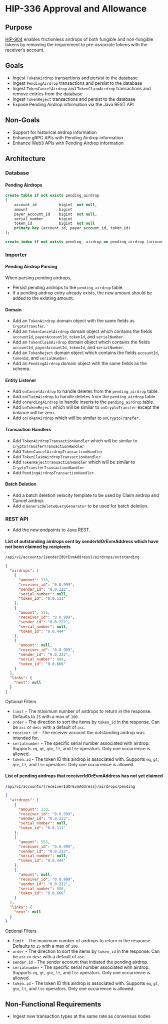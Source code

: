 # HIP-336 Approval and Allowance

## Purpose

[HIP-904](https://hips.hedera.com/hip/hip-904) enables frictionless airdrops of both fungible and non-fungible tokens by removing the requirement to pre-associate tokens with the receiver’s account.

## Goals

- Ingest `TokenAirdrop` transactions and persist to the database
- Ingest `PendingAirdrop` transactions and persist to the database
- Ingest `TokenCancelAirdrop` and `TokenClaimAirdrop` transactions and remove entries from the database
- Ingest `TokenReject` transactions and persist to the database
- Expose Pending Airdrop information via the Java REST API

## Non-Goals

- Support for historical airdrop information
- Enhance gRPC APIs with Pending Airdrop information
- Enhance Web3 APIs with Pending Airdrop information

## Architecture

### Database

#### Pending Airdrops

```sql
create table if not exists pending_airdrop
(
    account_id          bigint  not null,
    amount              bigint
    payer_account_id    bigint  not null,
    serial_number       bigint
    token_id            bigint  not null
    primary key (account_id, payer_account_id, token_id)
);

create index if not exists pending__airdrop on pending_airdrop (account_id, payer_account_id);
```

### Importer

#### Pending Airdrop Parsing

When parsing pending airdrops,

- Persist pending airdrops to the `pending_airdrop` table.
- If a pending airdrop entry already exists, the new amount should be added to the existing amount.

#### Domain

- Add an `TokenAirdrop` domain object with the same fields as `CryptoTransfer`.
- Add an `TokenCancelAirdrop` domain object which contains the fields `accountId`, `payerAccountId`, `tokenId`, and `serialNumber`.
- Add an `TokenClaimAirdrop` domain object which contains the fields `accountId`, `payerAccountId`, `tokenId`, and `serialNumber`.
- Add an `TokenReject` domain object which contains the fields `accountId`, `tokenId`, and `serialNumber`.
- Add an `PendingAirdrop` domain object with the same fields as the schema.

#### Entity Listener

- Add `onCancelAirdrop` to handle deletes from the `pending_airdrop` table.
- Add `onClaimAirdrop` to handle deletes from the `pending_airdrop` table.
- Add `onPendingAirdrop` to handle inserts to the `pending_airdrop` table.
- Add `onTokenReject` which will be similar to `onCryptoTransfer` except the balance will be zero.
- Add `onTokenAirdrop` which will be similar to `onCryptoTransfer`.

#### Transaction Handlers

- Add `TokenAirdropTransactionHandler` which will be similar to `CryptoTransferTransactionHandler`
- Add `TokenCancelAirdropTransactionHandler`
- Add `TokenClaimAirdropTransactionHandler`
- Add `TokenRejectTransactionHandler` which will be similar to `CryptoTransferTransactionHandler`
- Add `PendingAirdropTransactionHandler`

#### Batch Deletion

- Add a batch deletion velocity template to be used by Claim airdrop and Cancel airdrop.
- Add a `GenericDeleteQueryGenerator` to be used for batch deletion.

### REST API

- Add the new endpoints to Java REST.

#### List of outstanding airdrops sent by senderIdOrEvmAddress which have not been claimed by recipients

`/api/v1/accounts/{senderIdOrEvmAddress}/airdrops/outstanding`

```json
{
  "airdrops": [
    {
      "amount": 333,
      "receiver_id": "0.0.999",
      "sender_id": "0.0.222",
      "serial_number": null,
      "token_id": "0.0.111"
    },
    {
      "amount": 555,
      "receiver_id": "0.0.999",
      "sender_id": "0.0.222",
      "serial_number": null,
      "token_id": "0.0.444"
    },
    {
      "amount": null,
      "receiver_id": "0.0.999",
      "sender_id": "0.0.222",
      "serial_number": 888,
      "token_id": "0.0.666"
    }
  ],
  "links": {
    "next": null
  }
}
```

Optional Filters

- `limit` - The maximum number of airdrops to return in the response. Defaults to `25` with a max of `100`.
- `order` - The direction to sort the items by `token_id` in the response. Can be `asc` or `desc` with a default of `asc`.
- `receiver.id` - The receiver account the outstanding airdrop was intended for.
- `serialnumber` - The specific serial number associated with airdrop. Supports `eq`, `gt`, `gte`, `lt`, and `lte` operators. Only one occurrence is allowed.
- `token.id` - The token ID this airdrop is associated with. Supports `eq`, `gt`, `gte`, `lt`, and `lte` operators. Only one occurrence is allowed.

#### List of pending airdrops that receiverIdOrEvmAddress has not yet claimed

`/api/v1/accounts/{receiverIdOrEvmAddress}/airdrops/pending`

```json
{
  "airdrops": [
    {
      "amount": 333,
      "receiver_id": "0.0.999",
      "sender_id": "0.0.222",
      "serial_number": null,
      "token_id": "0.0.111"
    },
    {
      "amount": 555,
      "receiver_id": "0.0.999",
      "sender_id": "0.0.222",
      "serial_number": null,
      "token_id": "0.0.444"
    },
    {
      "amount": null,
      "receiver_id": "0.0.999",
      "sender_id": "0.0.222",
      "serial_number": 888,
      "token_id": "0.0.666"
    }
  ],
  "links": {
    "next": null
  }
}
```

Optional Filters

- `limit` - The maximum number of airdrops to return in the response. Defaults to `25` with a max of `100`.
- `order` - The direction to sort the items by `token_id` in the response. Can be `asc` or `desc` with a default of `asc`.
- `sender.id` - The sender account that initiated the pending airdrop.
- `serialnumber` - The specific serial number associated with airdrop. Supports `eq`, `gt`, `gte`, `lt`, and `lte` operators. Only one occurrence is allowed.
- `token.id` - The token ID this airdrop is associated with. Supports `eq`, `gt`, `gte`, `lt`, and `lte` operators. Only one occurrence is allowed.

## Non-Functional Requirements

- Ingest new transaction types at the same rate as consensus nodes
